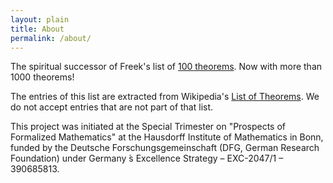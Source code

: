 ```yaml
---
layout: plain
title: About
permalink: /about/
---
```


The spiritual successor of Freek's list of [100 theorems](https://www.cs.ru.nl/~freek/100/).
Now with more than 1000 theorems!

The entries of this list are extracted from Wikipedia's [List of Theorems](https://en.wikipedia.org/wiki/List_of_theorems).
We do not accept entries that are not part of that list.

This project was initiated at the Special Trimester on "Prospects of Formalized Mathematics" at the Hausdorff Institute of Mathematics in Bonn, funded by the Deutsche Forschungsgemeinschaft (DFG, German Research Foundation) under Germany ́s Excellence Strategy – EXC-2047/1 – 390685813.

